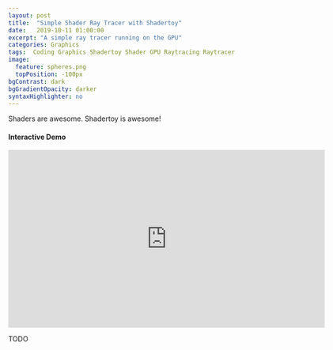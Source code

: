 ```yaml
---
layout: post
title:  "Simple Shader Ray Tracer with Shadertoy"
date:   2019-10-11 01:00:00
excerpt: "A simple ray tracer running on the GPU"
categories: Graphics
tags:  Coding Graphics Shadertoy Shader GPU Raytracing Raytracer
image:
  feature: spheres.png
  topPosition: -100px
bgContrast: dark
bgGradientOpacity: darker
syntaxHighlighter: no
---
```

Shaders are awesome. Shadertoy is awesome!

#### Interactive Demo

<iframe src="https://www.shadertoy.com/embed/tdVGRt?gui=true&t=10&paused=false&muted=false" width="640" height="360" frameborder="0" allowfullscreen="allowfullscreen" ></iframe >

TODO
